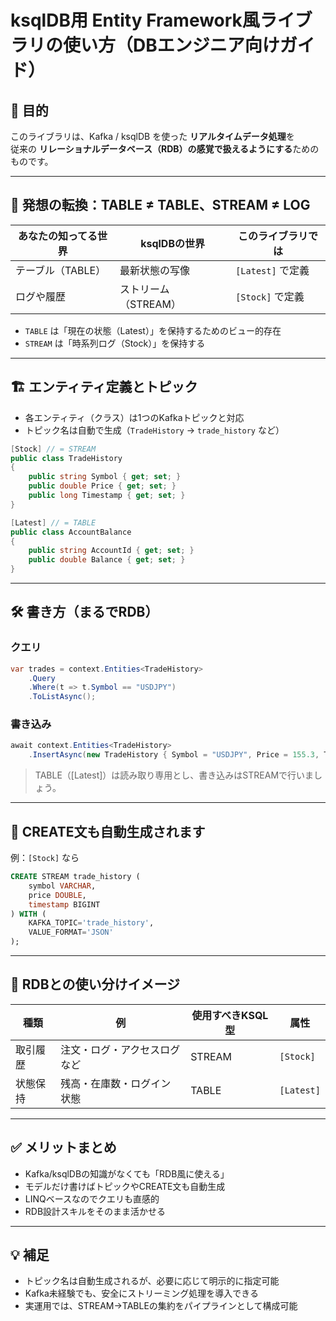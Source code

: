 # ksqlDB用 Entity Framework風ライブラリの使い方（DBエンジニア向けガイド）

## 🎯 目的

このライブラリは、Kafka / ksqlDB を使った **リアルタイムデータ処理**を  
従来の **リレーショナルデータベース（RDB）の感覚で扱えるようにする**ためのものです。

---

## 🔄 発想の転換：TABLE ≠ TABLE、STREAM ≠ LOG

| あなたの知ってる世界 | ksqlDBの世界 | このライブラリでは |
|----------------------|--------------|------------------|
| テーブル（TABLE）     | 最新状態の写像 | `[Latest]` で定義 |
| ログや履歴           | ストリーム（STREAM） | `[Stock]` で定義 |

- `TABLE` は「現在の状態（Latest）」を保持するためのビュー的存在  
- `STREAM` は「時系列ログ（Stock）」を保持する

---

## 🏗️ エンティティ定義とトピック

- 各エンティティ（クラス）は1つのKafkaトピックと対応
- トピック名は自動で生成（`TradeHistory` → `trade_history` など）

```csharp
[Stock] // = STREAM
public class TradeHistory
{
    public string Symbol { get; set; }
    public double Price { get; set; }
    public long Timestamp { get; set; }
}
```

```csharp
[Latest] // = TABLE
public class AccountBalance
{
    public string AccountId { get; set; }
    public double Balance { get; set; }
}
```

---

## 🛠️ 書き方（まるでRDB）

### クエリ

```csharp
var trades = context.Entities<TradeHistory>
    .Query
    .Where(t => t.Symbol == "USDJPY")
    .ToListAsync();
```

### 書き込み

```csharp
await context.Entities<TradeHistory>
    .InsertAsync(new TradeHistory { Symbol = "USDJPY", Price = 155.3, Timestamp = ... });
```

> TABLE（[Latest]）は読み取り専用とし、書き込みはSTREAMで行いましょう。

---

## 📄 CREATE文も自動生成されます

例：`[Stock]` なら

```sql
CREATE STREAM trade_history (
    symbol VARCHAR,
    price DOUBLE,
    timestamp BIGINT
) WITH (
    KAFKA_TOPIC='trade_history',
    VALUE_FORMAT='JSON'
);
```

---

## 🤝 RDBとの使い分けイメージ

| 種類 | 例 | 使用すべきKSQL型 | 属性 |
|------|----|-------------------|------|
| 取引履歴 | 注文・ログ・アクセスログなど | STREAM | `[Stock]` |
| 状態保持 | 残高・在庫数・ログイン状態 | TABLE | `[Latest]` |

---

## ✅ メリットまとめ

- Kafka/ksqlDBの知識がなくても「RDB風に使える」
- モデルだけ書けばトピックやCREATE文も自動生成
- LINQベースなのでクエリも直感的
- RDB設計スキルをそのまま活かせる

---

## 💡 補足

- トピック名は自動生成されるが、必要に応じて明示的に指定可能
- Kafka未経験でも、安全にストリーミング処理を導入できる
- 実運用では、STREAM→TABLEの集約をパイプラインとして構成可能